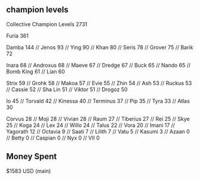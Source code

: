 <h2>champion levels</h2>

Collective Champion Levels     2731

Furia     361

Damba     144 //
Jenos     93 //
Ying      90 //
Khan      80 //
Seris     78 //
Grover    75 //
Barik     72

Inara     68 //
Androxus  68 //
Maeve     67 //
Dredge    67 //
Buck      65 //
Nando     65 //
Bomb King 61 //
Lian      60

Strix     59 //
Grohk     58 //
Makoa     57 //
Evie      55 //
Zhin      54 //
Ash       53 //
Ruckus    53 //
Cassie    52 //
Sha Lin   51 //
Viktor    51 //
Drogoz    50

Io        45 //
Torvald   42 //
Kinessa   40 //
Terminus  37 //
Pip       35 //
Tyra      33 //
Atlas     30

Corvus    28 //
Moji      28 //
Vivian    28 //
Raum      27 //
Tiberius  27 //
Rei       25 //
Skye      25 //
Koga      24 //
Lex       24 //
Willo     24 //
Talus     22 //
Vora      20 //
Imani     17 //
Yagorath  12 //
Octavia   9 //
Saati     7 //
Lilith    7 //
Vatu      5 //
Kasumi    3 //
Azaan     0 //
Betty     0 //
Caspian   0 //
Nyx       0 //
VII       0

<h2>Money Spent</h2>
$1583 USD (main)
